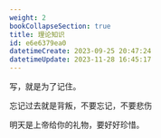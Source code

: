 ```yaml
---
weight: 2
bookCollapseSection: true
title: 理论知识
id: e6e6379ea0
datetimeCreate: 2023-09-25 20:47:24
datetimeUpdate: 2023-11-28 16:45:17
---
```

写，就是为了记住。

忘记过去就是背叛，不要忘记，不要悲伤

明天是上帝给你的礼物，要好好珍惜。




